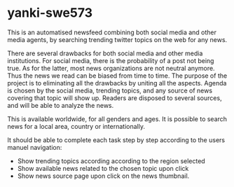 # yanki-swe573
This is an automatised newsfeed combining both social media and other media agents, by searching trending twitter topics on the web for any news.

There are several drawbacks for both social media and other media institutions. For social media, there is the probability of a post not being true. As for the latter, most news organizations are not neutral anymore. Thus the news we read can be biased from time to time. The purpose of the project is to eliminating all the drawbacks by uniting all the aspects. Agenda is chosen by the social media, trending topics, and any source of news covering that topic will show up. Readers are disposed to several sources, and will be able to analyze the news.

This is available worldwide, for all genders and ages. It is possible to search news for a local area, country or internationally.

It should be able to complete each task step by step according to the users manuel navigation:
* Show trending topics according according to the region selected
* Show available news related to the chosen topic upon click
* Show news source page upon click on the news thumbnail.
